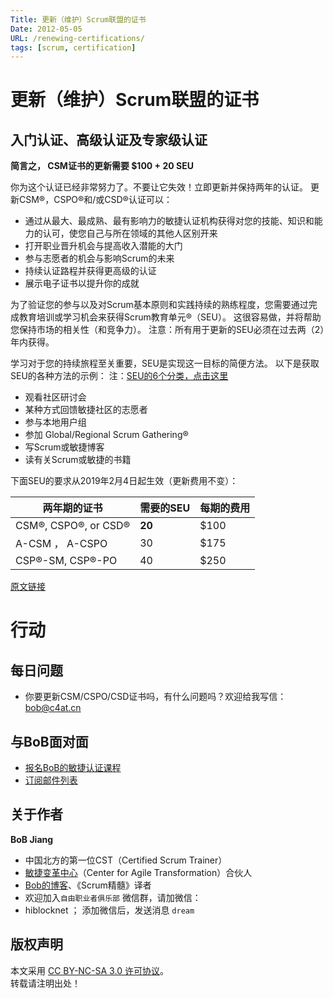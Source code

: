 ```yaml
---
Title: 更新（维护）Scrum联盟的证书
Date: 2012-05-05
URL: /renewing-certifications/
tags: [scrum, certification]
---
```


# 更新（维护）Scrum联盟的证书

## 入门认证、高级认证及专家级认证

**简言之， CSM证书的更新需要 $100 + 20 SEU**

你为这个认证已经非常努力了。不要让它失效！立即更新并保持两年的认证。
更新CSM®，CSPO®和/或CSD®认证可以：

- 通过从最大、最成熟、最有影响力的敏捷认证机构获得对您的技能、知识和能力的认可，使您自己与所在领域的其他人区别开来
- 打开职业晋升机会与提高收入潜能的大门
- 参与志愿者的机会与影响Scrum的未来
- 持续认证路程并获得更高级的认证
- 展示电子证书以提升你的成就

为了验证您的参与以及对Scrum基本原则和实践持续的熟练程度，您需要通过完成教育培训或学习机会来获得Scrum教育单元®（SEU）。 这很容易做，并将帮助您保持市场的相关性（和竞争力）。 
注意：所有用于更新的SEU必须在过去两（2）年内获得。
 
学习对于您的持续旅程至关重要，SEU是实现这一目标的简便方法。 以下是获取SEU的各种方法的示例：
注：[SEU的6个分类，点击这里](/scrum-education-unit-seu)
- 观看社区研讨会
- 某种方式回馈敏捷社区的志愿者
- 参与本地用户组
- 参加 Global/Regional Scrum Gathering®
- 写Scrum或敏捷博客
- 读有关Scrum或敏捷的书籍
 
下面SEU的要求从2019年2月4日起生效（更新费用不变）：

|两年期的证书							|需要的SEU		|每期的费用|
|---------------------------		|-----------	|--------|
|CSM®, CSPO®, or CSD®				|  **20** 	|$100|
|A-CSM ， A-CSPO						|  30 	|$175|
|CSP®-SM, CSP®-PO					|  40	|$250|

[原文链接](https://www.scrumalliance.org/get-certified/renewing-certifications)

# 行动

## 每日问题
- 你要更新CSM/CSPO/CSD证书吗，有什么问题吗？欢迎给我写信： bob@c4at.cn 

## 与BoB面对面
- [报名BoB的敏捷认证课程](https://appmopev1px9533.h5.xiaoeknow.com/homepage)
- [订阅邮件列表](https://tinyletter.com/bobjiang)

## 关于作者
**BoB Jiang**

- 中国北方的第一位CST（Certified Scrum Trainer）  
- [敏捷变革中心](https://www.c4at.cn/)（Center for Agile Transformation）合伙人  
- [Bob的博客](http://www.bobjiang.com)、《Scrum精髓》译者
- 欢迎加入`自由职业者俱乐部` 微信群，请加微信：
- hiblocknet  ； 添加微信后，发送消息 `dream`

## 版权声明

本文采用 [CC BY-NC-SA 3.0 许可协议](https://creativecommons.org/licenses/by-nc-sa/3.0/deed.zh)。  
转载请注明出处！
